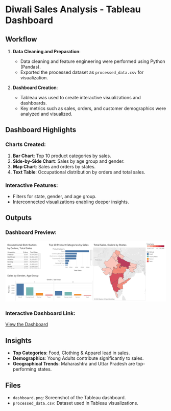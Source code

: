 # Diwali Sales Analysis - Tableau Dashboard

## Workflow
1. **Data Cleaning and Preparation**:
   - Data cleaning and feature engineering were performed using Python (Pandas).
   - Exported the processed dataset as `processed_data.csv` for visualization.

2. **Dashboard Creation**:
   - Tableau was used to create interactive visualizations and dashboards.
   - Key metrics such as sales, orders, and customer demographics were analyzed and visualized.

## Dashboard Highlights
### Charts Created:
1. **Bar Chart**: Top 10 product categories by sales.
2. **Side-by-Side Chart**: Sales by age group and gender.
3. **Map Chart**: Sales and orders by states.
4. **Text Table**: Occupational distribution by orders and total sales.

### Interactive Features:
- Filters for state, gender, and age group.
- Interconnected visualizations enabling deeper insights.

## Outputs
### Dashboard Preview:
![Dashboard Preview](dashboard.png)

### Interactive Dashboard Link:
[View the Dashboard](https://public.tableau.com/views/dashboard_17323611107920/Dashboard1?:language=en-US&:sid=&:redirect=auth&:display_count=n&:origin=viz_share_link)

## Insights
- **Top Categories**: Food, Clothing & Apparel lead in sales.
- **Demographics**: Young Adults contribute significantly to sales.
- **Geographical Trends**: Maharashtra and Uttar Pradesh are top-performing states.

## Files
- `dashboard.png`: Screenshot of the Tableau dashboard.
- `processed_data.csv`: Dataset used in Tableau visualizations.




